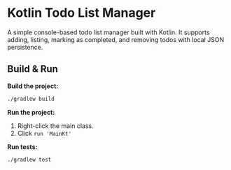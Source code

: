 # Kotlin Todo List Manager

A simple console-based todo list manager built with Kotlin. It supports adding, listing, marking as completed, and
removing todos with local JSON persistence.

## Build & Run

**Build the project:**

```bash
./gradlew build
```

**Run the project:**

1. Right-click the main class.
2. Click `run 'MainKt'`

**Run tests:**

```bash
./gradlew test
```